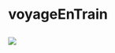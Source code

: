 # voyageEnTrain


## 

![](https://gitlab.com/BenOrcha/voyageentrain/-/blob/master/doc/voyage.png?raw=true)